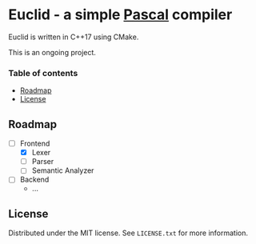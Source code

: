 # Euclid - a simple [Pascal](<https://en.wikipedia.org/wiki/Pascal_(programming_language)>) compiler

Euclid is written in C++17 using CMake.

This is an ongoing project.

### Table of contents

- [Roadmap](#roadmap)
- [License](#license)

## Roadmap

- [ ] Frontend
  - [x] Lexer
  - [ ] Parser
  - [ ] Semantic Analyzer
- [ ] Backend
  - ...

## License

Distributed under the MIT license. See `LICENSE.txt` for more information.
